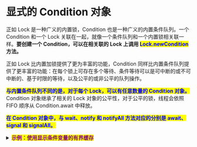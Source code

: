 # 显式的 Condition 对象

正如 Lock 是一种广义的内置锁，Condition 也是一种广义的内置条件队列。一个 Condition 和一个 Lock 关联在一起，就像一个条件队列和一个内置锁相关联一样。**要创建一个 Condition，可以在相关联的 Lock 上调用 **<mark style="color:blue;">**Lock.newCondition**</mark>** 方法。**

正如 Lock 比内置加锁提供了更为丰富的功能，Condition 同样比内置条件队列提供了更丰富的功能：在每个锁上可存在多个等待、条件等待可以是可中断的或不可中断的、基于时限的等待，以及公平的或非公平的队列操作。

<mark style="color:blue;">**与内置条件队列不同的是，对于每个 Lock，可以有任意数量的 Condition 对象。**</mark>Condition 对象继承了相关的 Lock 对象的公平性，对于公平的锁，线程会依照 FIFO 顺序从 Condition.await 中释放。

<mark style="color:blue;">**在 Condition 对象中，与 wait、notify 和 notifyAll 方法对应的分别是 await、signal 和 signalAll。**</mark>

<details>

<summary><mark style="color:purple;"><strong>示例：使用显示条件变量的有界缓存</strong></mark></summary>

```java
public class ConditionBoundedBuffer<T> {

    private final T[] buffer;
    private int tail, head, count;

    private final Lock lock = new ReentrantLock();
    private final Condition notFull = lock.newCondition();
    private final Condition notEmpty = lock.newCondition();

    public ConditionBoundedBuffer(int size) {
        this.buffer = (T[]) new Object[size];
    }

    public void put(T e) throws InterruptedException {
        try {
            lock.lock();
            while (isFull())
                notFull.await();
            putInternal(e);
            notEmpty.signal();
        } finally {
            lock.unlock();
        }
    }

    public T take() throws InterruptedException {
        try {
            lock.lock();
            while (isEmpty())
                notEmpty.await();
            T result = takeInternal();
            notFull.signal();
            return result;
        } finally {
            lock.unlock();
        }
    }

    private void putInternal(T e) {
        buffer[tail] = e;
        count++;
        tail = (tail + 1) % buffer.length;
    }

    private T takeInternal() {
        T result = buffer[head];
        buffer[head] = null;
        count--;
        head = (head + 1) % buffer.length;
        return result;
    }

    private boolean isFull() {
        return count >= buffer.length;
    }

    private boolean isEmpty() {
        return count <= 0;
    }
}
```

</details>
